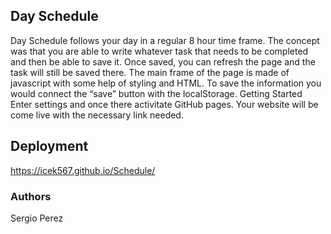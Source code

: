 ## Day Schedule

Day Schedule follows your day in a regular 8 hour time frame. The concept was that you are able to write whatever task that needs to be completed and then be able to save it. Once saved, you can refresh the page and the task will still be saved there. The main frame of the page is made of javascript with some help of styling and HTML. To save the information you would connect the “save” button with the localStorage.
Getting Started
Enter settings and once there activitate GitHub pages. Your website will be come live with the necessary link needed.

## Deployment
https://icek567.github.io/Schedule/
 
### Authors
Sergio Perez
